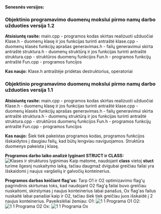 __Senesnės versijos:__

### Objektinio programavimo duomenų mokslui pirmo namų darbo užduoties versija 1.2

**Atsisiuntę rasite:**
main.cpp - programos kodas skirtas realizuoti užduočiai
Klase.h - duomenų klasę ir jos funkcijas turinti antraštė
klase.cpp - duomenų klasės funkcijų aprašas
generavimas.h - failų generavimui skirta antraštė
struktura.h - duomenų struktūrą ir jos funkcijas turinti antraštė
struktura.cpp - struktūros duomenų funkcijos
Fun.h - programos funkcijų antraštė
Fun.cpp - programos funcijos

**Kas naujo:**
Klase.h antraštėje pridėtas destruktorius, operatoriai

### Objektinio programavimo duomenų mokslui pirmo namų darbo užduoties versija 1.1

**Atsisiuntę rasite:**
main.cpp - programos kodas skirtas realizuoti užduočiai
Klase.h - duomenų klasę ir jos funkcijas turinti antraštė
klase.cpp - duomenų klasės funkcijų aprašas
generavimas.h - failų generavimui skirta antraštė
struktura.h - duomenų struktūrą ir jos funkcijas turinti antraštė
struktura.cpp - struktūros duomenų funkcijos
Fun.h - programos funkcijų antraštė
Fun.cpp - programos funcijos

**Kas naujo:**
Šiek tiek pakeistas programos kodas, programos funkcijos išskaidytos į daugiau failų, kad būtų lengviau naviguojamos.
Struktūra duomenys pakeista į klasę.

**Programos darbo laiko analizė lyginant STRUCT ir CLASS:**
![Klases ir strukturos lyginimas](https://user-images.githubusercontent.com/71488215/101383695-2164d800-38c2-11eb-860e-dd2829943216.JPG)
Kaip matome, naudojant __class__ vietoj __stuct__ turime ilgesnį nuskaitymo laiką, tačiau daugmaž dvigubai greičiau failai yra išskaidomi į naujus vargšelių ir galvočių konteinerius.

__Programos darbas keičiant flag'us:__
Tarp O1 ir O2 optimizavimo flag'ų pagrindinis skirtumas toks, kad naudojant O2 flag'ą failai buvo greičiau nuskaitomi, skirstymas į naujus konteinerius labai panašus,
Ox flag'as failus nuskaitė labai panašiai kaip ir O2, tačiau šiek tiek greičiau juos išskaidė į 2 naujus konteinerius.
Paveikslėliai žemiau:
O1:
![1 1 Programa O1](https://user-images.githubusercontent.com/71488215/101384589-502f7e00-38c3-11eb-8e0e-473033bb1901.JPG)
O2:
![1 1 Programa O2](https://user-images.githubusercontent.com/71488215/101384605-53c30500-38c3-11eb-812b-64e31a10c3da.JPG)
Ox:
![1 1 Programa Ox](https://user-images.githubusercontent.com/71488215/101384741-83720d00-38c3-11eb-928e-7f4421aec65d.JPG)

